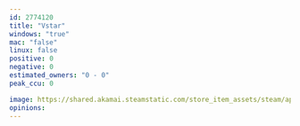 ```yaml
---
id: 2774120
title: "Vstar"
windows: "true"
mac: "false"
linux: false
positive: 0
negative: 0
estimated_owners: "0 - 0"
peak_ccu: 0

image: https://shared.akamai.steamstatic.com/store_item_assets/steam/apps/2774120/header.jpg?t=1709208203
opinions:
---
```

